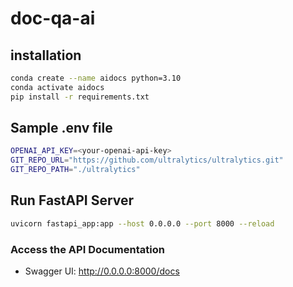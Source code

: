 # doc-qa-ai

## installation
```bash
conda create --name aidocs python=3.10
conda activate aidocs
pip install -r requirements.txt
```

## Sample .env file

```bash
OPENAI_API_KEY=<your-openai-api-key>
GIT_REPO_URL="https://github.com/ultralytics/ultralytics.git"
GIT_REPO_PATH="./ultralytics"
```

## Run FastAPI Server
```bash
uvicorn fastapi_app:app --host 0.0.0.0 --port 8000 --reload
```

### Access the API Documentation
- Swagger UI: http://0.0.0.0:8000/docs

